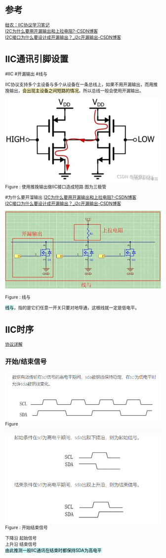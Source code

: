 # 参考 

[硅农：IIC协议学习笔记](https://zhuanlan.zhihu.com/p/34674402)   
[I2C为什么要用开漏输出和上拉电阻?-CSDN博客](https://blog.csdn.net/HackEle/article/details/122572423)   
[I2C接口为什么要设计成开漏输出？\_i2c开漏输出-CSDN博客](https://blog.csdn.net/m0_65346989/article/details/130566260)  

# IIC通讯引脚设置
#IIC  #开漏输出 #线与

IIC协议支持多个主设备与多个从设备在一条总线上，如果不用开漏输出，而用推挽输出，<mark style="background: #FFF3A3A6;">会出现主设备之间短路的情况</mark>。所以总线一般会使用开漏输出。

![](assets/Pasted%20image%2020231112112114.png)
Figure : 使用推挽输出做IIC接口造成短路 图为三极管  

#为什么要开溜输出
[I2C为什么要用开漏输出和上拉电阻?-CSDN博客](https://blog.csdn.net/HackEle/article/details/122572423)  
[I2C接口为什么要设计成开漏输出？\_i2c开漏输出-CSDN博客](https://blog.csdn.net/m0_65346989/article/details/130566260)  

![](assets/Pasted%20image%2020231112110800.png)

Figure : 线与  

<mark style="background: #ABF7F7A6;">线与</mark>，指的是它们任意一开关只要对地导通，这根线就一定是低电平。

# IIC时序
[协议详解](https://zhuanlan.zhihu.com/p/667758406)

## 开始/结束信号
![](assets/截图_20231112111146.png)
Figure 

![](assets/截图_20231112111220.png)
Figure  : 开始结束信号  

下降沿 起始信号  
上升沿 结束信号  
<mark style="background: #ABF7F7A6;">由此推测一般IIC通讯在结束时都保持SDA为高电平</mark>